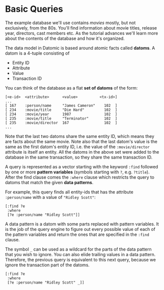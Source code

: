 # Basic Queries

The example database we'll use contains *movies* mostly, but not
exclusively, from the 80s. You'll find information about movie titles,
release year, directors, cast members etc. As the tutorial advances
we'll learn more about the contents of the database and how it's organized.

The data model in Datomic is based around atomic facts called
**datoms**. A datom is a 4-tuple consisting of

* Entity ID
* Attribute
* Value
* Transaction ID

You can think of the database as a flat **set of datoms** of the form:

    [<e-id>  <attribute>      <value>          <tx-id>]
    ...
    [ 167    :person/name     "James Cameron"    102  ]
    [ 234    :movie/title     "Die Hard"         102  ]
    [ 234    :movie/year      1987               102  ]
    [ 235    :movie/title     "Terminator"       102  ]
    [ 235    :movie/director  167                102  ]
    ...

Note that the last two datoms share the same entity ID, which means
they are facts about the same movie. Note also that the last datom's
value is the same as the first datom's entity ID, i.e. the value of
the `:movie/director` attribute is itself an entity. All the datoms in
the above set were added to the database in the same transaction, so 
they share the same transaction ID.

A query is represented as a vector starting with the keyword `:find` 
followed by one or more **pattern variables** (symbols starting with `?`,
e.g. `?title`). After the find clause comes the `:where` clause which
restricts the query to datoms that match the given **data patterns**.

For example, this query finds all entity-ids that has the attribute 
`:person/name` with a value of `"Ridley Scott"`:

    [:find ?e
     :where
     [?e :person/name "Ridley Scott"]]

A data pattern is a datom with some parts replaced with pattern
variables. It is the job of the query engine to figure out every
possible value of each of the pattern variables and return the ones that are
specified in the `:find` clause.

The symbol `_` can be used as a
wildcard for the parts of the data pattern that you wish to ignore. You can
also elide trailing values in a data pattern. Therefore, the previous query 
is equivalent to this next query, because we ignore the transaction part of the datoms.

    [:find ?e
     :where
     [?e :person/name "Ridley Scott" _]]
